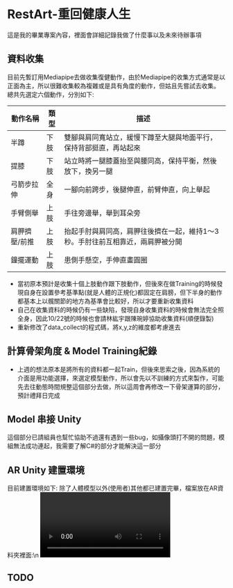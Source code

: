 # RestArt-重回健康人生
<p>這是我的畢業專案內容，裡面會詳細記錄我做了什麼事以及未來待辦事項</p>

## 資料收集

目前先暫訂用Mediapipe去做收集復健動作，由於Mediapipe的收集方式通常是以正面為主，所以很難收集較為複雜或是具有角度的動作，但姑且先嘗試去收集。
總共先選定六個動作，分別如下:

| 動作名稱 | 類型 | 描述                         |
| ------- | ---- | ---------------------------- |
| 半蹲    | 下肢  | 雙腳與肩同寬站立，緩慢下蹲至大腿與地面平行，保持背部挺直，再站起來 |
| 提膝    | 下肢  | 站立時將一腿膝蓋抬至與腰同高，保持平衡，然後放下，換另一腿 |
| 弓箭步拉伸 | 全身 | 一腳向前跨步，後腿伸直，前臂伸直，向上舉起 |
| 手臂側舉   | 上肢 | 手往旁邊舉，舉到耳朵旁 |
| 肩胛擠壓/前推 | 上肢 | 抬起手肘與肩同高，肩胛往後擠在一起，維持1～3秒。手肘往前互相靠近，兩肩胛被分開 |
| 鐘擺運動 | 上肢 | 患側手懸空，手伸直畫圓圈 |

- 當初原本預計是收集十個上肢動作跟下肢動作，但後來在做Training的時候發現自身在設置參考基準點(就是人體的正規化)都固定在肩膀，但下半身的動作都基本上以髖關節的地方為基準會比較好，所以才要重新收集資料
- 自己在收集資料的時候仍有一些缺陷，發現自身收集資料的時候會無法完全照全身，因此10/22號的時候也會請林紘宇跟陳琬婷協助收集資料(順便錄製)
- 重新修改了data_collect的程式碼，將x,y,z的維度都考慮進去


## 計算骨架角度 & Model Training紀錄

- 上週的想法原本是將所有的資料都一起Train，但後來思索之後，因為系統的介面是用功能選擇，來選定模型動作，所以會先以不訓練的方式來製作，可能先去往動態時間規整這個部分去做，所以這周會再修改一下骨架運算的部分，預計禮拜日完成

## Model 串接 Unity

  這個部分已請組員也幫忙協助不過還有遇到一些bug，如攝像頭打不開的問題，模組無法成功連起，我需要了解C#的部分才能解決這一部分
  
## AR Unity 建置環境
  目前建置環境如下:
  除了人體模型以外(使用者)其他都已建置完畢，檔案放在AR資料夾裡面:\n
  ![AR展示](ar_videos/AR展示.mp4)
  

  
## TODO
